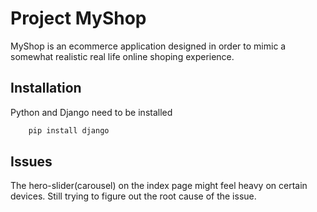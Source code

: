 # Project MyShop

MyShop is an ecommerce application designed in order to mimic a somewhat realistic real life online shoping experience.

## Installation

Python and Django need to be installed

```bash
    pip install django
```

## Issues
The hero-slider(carousel) on the index page might feel heavy on certain devices. Still trying to figure out the root cause of the issue.